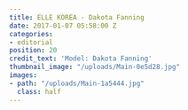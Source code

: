 ```yaml
---
title: ELLE KOREA - Dakota Fanning
date: 2017-01-07 05:58:00 Z
categories:
- editorial
position: 20
credit_text: 'Model: Dakota Fanning'
thumbnail_image: "/uploads/Main-0e5d28.jpg"
images:
- path: "/uploads/Main-1a5444.jpg"
  class: half
---
```


